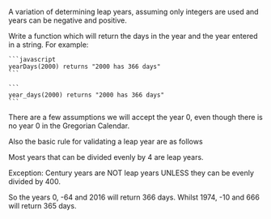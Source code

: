 A variation of determining leap years, assuming only integers are used and years can be negative and positive.

Write a function which will return the days in the year and the year entered in a string.  For example:

````if:javascript
```javascript
yearDays(2000) returns "2000 has 366 days"
```
````
````if-not:javascript
```
year_days(2000) returns "2000 has 366 days"
```
````

There are a few assumptions we will accept the year 0, even though there is no year 0 in the Gregorian Calendar.

Also the basic rule for validating a leap year are as follows

Most years that can be divided evenly by 4 are leap years. 

Exception: Century years are NOT leap years UNLESS they can be evenly divided by 400.

So the years 0, -64 and 2016 will return 366 days.
Whilst 1974, -10 and 666 will return 365 days.
